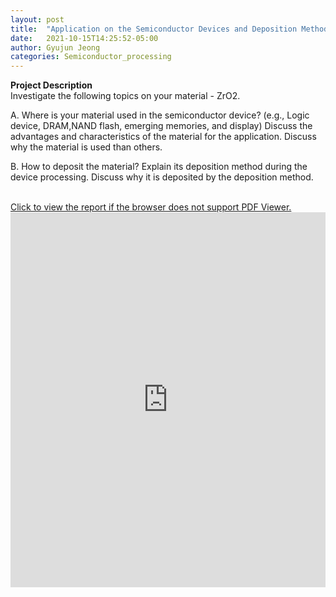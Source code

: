 ```yaml
---
layout: post
title:  "Application on the Semiconductor Devices and Deposition Method"
date:   2021-10-15T14:25:52-05:00
author: Gyujun Jeong
categories: Semiconductor_processing
---
```


<b> Project Description </b> <br>
Investigate the following topics on your material - ZrO2.

A. Where is your material used in the semiconductor device? (e.g., Logic device, DRAM,NAND flash, emerging memories, and display)
Discuss the advantages and characteristics of the material for the application.
Discuss why the material is used than others.

B. How to deposit the material?
Explain its deposition method during the device processing.
Discuss why it is deposited by the deposition method.

  
<br>
<a href="https://drive.google.com/file/d/1LjWK68DMlwy0g08Rx6zfVbeQyrBkq4w5/preview" target="_blank">Click to view the report if the browser does not support PDF Viewer.</a><br>

<iframe src="https://drive.google.com/file/d/1LjWK68DMlwy0g08Rx6zfVbeQyrBkq4w5/preview" style="width:100%; height:600px;" frameborder="0"></iframe>

